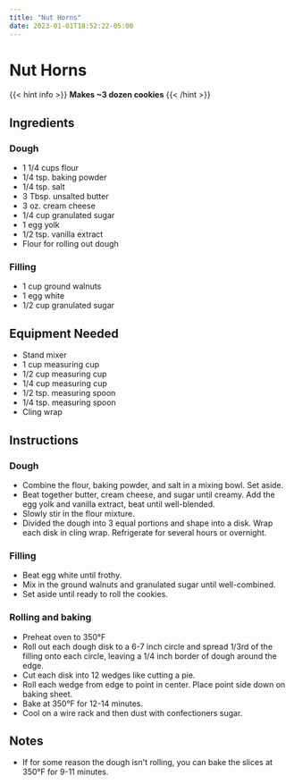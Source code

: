 ```yaml
---
title: "Nut Horns"
date: 2023-01-01T18:52:22-05:00
---
```


# Nut Horns

{{< hint info >}}
**Makes ~3 dozen cookies**
{{< /hint >}}

## Ingredients

### Dough

- 1 1/4 cups flour
- 1/4 tsp. baking powder
- 1/4 tsp. salt
- 3 Tbsp. unsalted butter
- 3 oz. cream cheese
- 1/4 cup granulated sugar
- 1 egg yolk
- 1/2 tsp. vanilla extract
- Flour for rolling out dough

### Filling

- 1 cup ground walnuts
- 1 egg white
- 1/2 cup granulated sugar

## Equipment Needed

- Stand mixer
- 1 cup measuring cup
- 1/2 cup measuring cup
- 1/4 cup measuring cup
- 1/2 tsp. measuring spoon
- 1/4 tsp. measuring spoon
- Cling wrap


## Instructions

### Dough

- Combine the flour, baking powder, and salt in a mixing bowl. Set aside.
- Beat together butter, cream cheese, and sugar until creamy. Add the egg yolk and vanilla extract, beat until well-blended.
- Slowly stir in the flour mixture.
- Divided the dough into 3 equal portions and shape into a disk. Wrap each disk in cling wrap. Refrigerate for several hours or overnight.

### Filling

- Beat egg white until frothy.
- Mix in the ground walnuts and granulated sugar until well-combined.
- Set aside until ready to roll the cookies.

### Rolling and baking

- Preheat oven to 350&deg;F
- Roll out each dough disk to a 6-7 inch circle and spread 1/3rd of the filling onto each circle, leaving a 1/4 inch border of dough around the edge.
- Cut each disk into 12 wedges like cutting a pie.
- Roll each wedge from edge to point in center. Place point side down on baking sheet.
- Bake at 350&deg;F for 12-14 minutes.
- Cool on a wire rack and then dust with confectioners sugar.

## Notes

- If for some reason the dough isn't rolling, you can bake the slices at 350&deg;F for 9-11 minutes.

